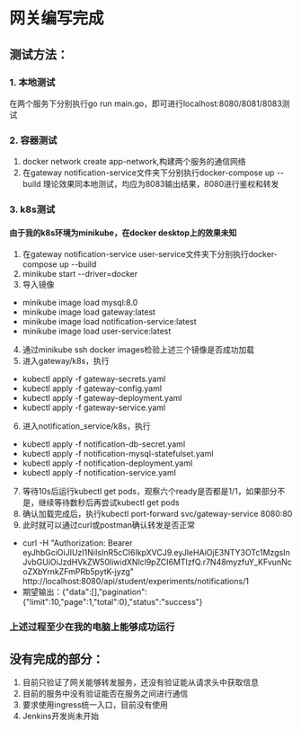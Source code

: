 # 网关编写完成
## 测试方法：
### 1. 本地测试
在两个服务下分别执行go run main.go，即可进行localhost:8080/8081/8083测试
### 2. 容器测试
1. docker network create app-network,构建两个服务的通信网络
2. 在gateway notification-service文件夹下分别执行docker-compose up --build
理论效果同本地测试，均应为8083输出结果，8080进行鉴权和转发
### 3. k8s测试
#### 由于我的k8s环境为minikube，在docker desktop上的效果未知
1. 在gateway notification-service user-service文件夹下分别执行docker-compose up --build
2. minikube start --driver=docker
3. 导入镜像
- minikube image load mysql:8.0
- minikube image load gateway:latest
- minikube image load notification-service:latest
- minikube image load user-service:latest
4. 通过minikube ssh docker images检验上述三个镜像是否成功加载
5. 进入gateway/k8s，执行
- kubectl apply -f gateway-secrets.yaml
- kubectl apply -f gateway-config.yaml
- kubectl apply -f gateway-deployment.yaml
- kubectl apply -f gateway-service.yaml
6. 进入notification_service/k8s，执行
- kubectl apply -f notification-db-secret.yaml
- kubectl apply -f notification-mysql-statefulset.yaml
- kubectl apply -f notification-deployment.yaml
- kubectl apply -f notification-service.yaml
7. 等待10s后运行kubectl get pods，观察六个ready是否都是1/1，如果部分不是，继续等待数秒后再尝试kubectl get pods
8. 确认加载完成后，执行kubectl port-forward svc/gateway-service 8080:80
9. 此时就可以通过curl或postman确认转发是否正常
- curl -H "Authorization: Bearer eyJhbGciOiJIUzI1NiIsInR5cCI6IkpXVCJ9.eyJleHAiOjE3NTY3OTc1MzgsInJvbGUiOiJzdHVkZW50IiwidXNlcl9pZCI6MTIzfQ.r7N48myzfuY_KFvunNcoZXbYrnkZFmPRb5pytK-jyzg" http://localhost:8080/api/student/experiments/notifications/1
- 期望输出：{"data":[],"pagination":{"limit":10,"page":1,"total":0},"status":"success"}
### 上述过程至少在我的电脑上能够成功运行
## 没有完成的部分：
1. 目前只验证了网关能够转发服务，还没有验证能从请求头中获取信息
2. 目前的服务中没有验证能否在服务之间进行通信
3. 要求使用ingress统一入口，目前没有使用
4. Jenkins开发尚未开始

